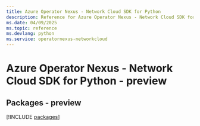 ```yaml
---
title: Azure Operator Nexus - Network Cloud SDK for Python
description: Reference for Azure Operator Nexus - Network Cloud SDK for Python
ms.date: 04/09/2025
ms.topic: reference
ms.devlang: python
ms.service: operatornexus-networkcloud
---
```

# Azure Operator Nexus - Network Cloud SDK for Python - preview
## Packages - preview
[!INCLUDE [packages](operator-nexus---network-cloud-index.md)]
